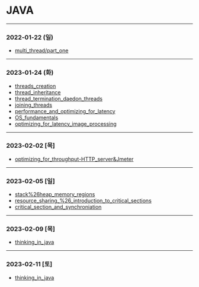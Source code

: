 # JAVA

* * *
### 2022-01-22 (일)
- [multi_thread/part_one](https://github.com/xxx-sj/Today_I_Learned/blob/master/java/multi_thread/part_one.md)
* * *
### 2023-01-24 (화)
- [threads_creation](https://github.com/xxx-sj/Today_I_Learned/blob/master/java/multi_thread/threads_creation.md)
- [thread_inheritance](https://github.com/xxx-sj/Today_I_Learned/blob/master/java/multi_thread/thread_inheritance.md)
- [thread_termination_daedon_threads](https://github.com/xxx-sj/Today_I_Learned/blob/master/java/multi_thread/thread_termination_daedon_threads.md)
- [joining_threads](https://github.com/xxx-sj/Today_I_Learned/blob/master/java/multi_thread/joining_threads.md)
- [performance_and_optimizing_for_latency](https://github.com/xxx-sj/Today_I_Learned/blob/master/java/multi_thread/performance_and_optimizing_for_latency.md)
- [OS_fundamentals](https://github.com/xxx-sj/Today_I_Learned/blob/master/java/multi_thread/OS_fundamentals.md)
- [optimizing_for_latency_image_processing](https://github.com/xxx-sj/Today_I_Learned/blob/master/java/multi_thread/optimizing_for_latency_image_processing.md)
* * * 
### 2023-02-02 [목]
- [optimizing_for_throughput-HTTP_server&Jmeter](https://github.com/xxx-sj/Today_I_Learned/blob/master/java/multi_thread/optimizing_for_throughput-HTTP_server&Jmeter.md)
* * * 
### 2023-02-05 [일]
- [stack%26heap_memory_regions](https://github.com/xxx-sj/Today_I_Learned/blob/master/java/multi_thread/data_sharing_between_thread/stack%26heap_memory_regions.md)
- [resource_sharing_%26_introduction_to_critical_sections](https://github.com/xxx-sj/Today_I_Learned/blob/master/java/multi_thread/data_sharing_between_thread/resource_sharing_%26_introduction_to_critical_sections.md)
- [critical_section_and_synchroniation](https://github.com/xxx-sj/Today_I_Learned/blob/master/java/multi_thread/Concurrency_challengse_and_solutions/critical_section_and_synchroniation.md)
* * *
### 2023-02-09 [목]
- [thinking_in_java](https://github.com/xxx-sj/Today_I_Learned/tree/master/java/books/thinking_in_java)
* * * 
### 2023-02-11 [토]
- [thinking_in_java](https://github.com/xxx-sj/Today_I_Learned/tree/master/java/books/thinking_in_java)

